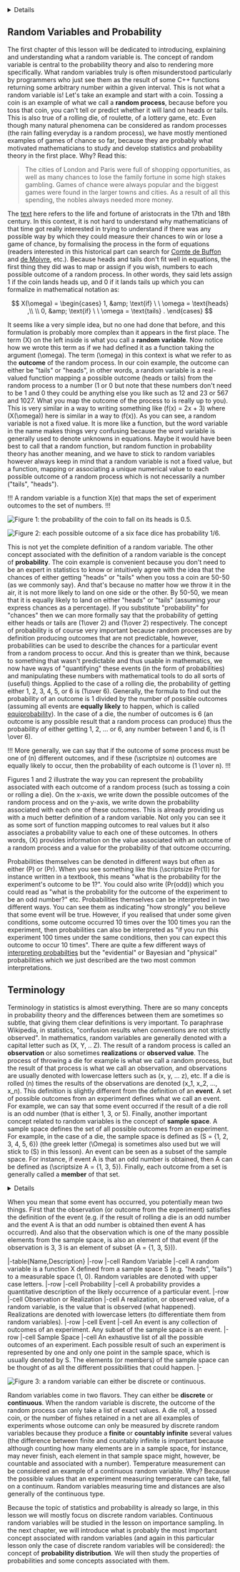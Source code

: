 <details>
Statistics and probability are two pretty complex and large topics. Our personal opinion though is that they are very few references or books out there which we believe do explain these fields the right way especially to people who know nothing of the subject. They are either providing tons of pointless examples without explaining the theory, or just give the theory in the form of equations and definitions without really explaining what they mean. We do believe this lesson is one of the best introductions (at least of all the documents we found) on the web so far on probability and statistics.  

This lesson is not a complete introduction in statistics. This is more a crash course which hopefully provides enough information on the topic for anybody to understand how, why and where statistical methods and probability are used in rendering (particularly with regard to these Monte Carlo methods).
</details>

## Random Variables and Probability

The first chapter of this lesson will be dedicated to introducing, explaining and understanding what a random variable is. The concept of random variable is central to the probability theory and also to rendering more specifically. What random variables truly is often misunderstood particularly by programmers who just see them as the result of some C++ functions returning some arbitrary number within a given interval. This is not what a random variable is! Let's take an example and start with a coin. Tossing a coin is an example of what we call a **random process**, because before you toss that coin, you can't tell or predict whether it will land on heads or tails. This is also true of a rolling die, of roulette, of a lottery game, etc. Even though many natural phenomena can be considered as random processes (the rain falling everyday is a random process), we have mostly mentioned examples of games of chance so far, because they are probably what motivated mathematicians to study and develop statistics and probability theory in the first place. Why? Read this:

> The cities of London and Paris were full of shopping opportunities, as well as many chances to lose the family fortune in some high stakes gambling. Games of chance were always popular and the biggest games were found in the larger towns and cities. As a result of all this spending, the nobles always needed more money.

The [text](http://www.hyw.com/books/history/Aristocr.htm) here refers to the life and fortune of aristocrats in the 17th and 18th century. In this context, it is not hard to understand why mathematicians of that time got really interested in trying to understand if there was any possible way by which they could measure their chances to win or lose a game of chance, by formalising the process in the form of equations (readers interested in this historical part can search for [Comte de Buffon](http://en.wikipedia.org/wiki/Georges-Louis_Leclerc,_Comte_de_Buffon) and [de Moivre](http://en.wikipedia.org/wiki/De_Moivre), etc.). Because heads and tails don't fit well in equations, the first thing they did was to map or assign if you wish, numbers to each possible outcome of a random process. In other words, they said lets assign 1 if the coin lands heads up, and 0 if it lands tails up which you can formalize in mathematical notation as:

$$
X(\omega) = 
\begin{cases}
1, &amp; \text{if} \ \ \omega = \text{heads} ,\\
\\
 0, &amp; \text{if} \ \ \omega = \text{tails} .
\end{cases}
$$

It seems like a very simple idea, but no one had done that before, and this formulation is probably more complex than it appears in the first place. The term \(X\) on the left inside is what you call a **random variable**. Now notice how we wrote this term as if we had defined it as a function taking the argument \(\omega\). The term \(\omega\) in this context is what we refer to as the **outcome** of the random process. In our coin example, the outcome can either be "tails" or "heads", in other words, a random variable is a real-valued function mapping a possible outcome (heads or tails) from the random process to a number (1 or 0 but note that these numbers don't need to be 1 and 0 they could be anything else you like such as 12 and 23 or 567 and 1027\. What you map the outcome of the process to is really up to you). This is very similar in a way to writing something like \(f(x) = 2x + 3\) where \(X(\omega)\) here is similar in a way to \(f(x)\). As you can see, a random variable is not a fixed value. It is more like a function, but the word variable in the name makes things very confusing because the word variable is generally used to denote unknowns in equations. Maybe it would have been best to call that a random function, but random function in probability theory has another meaning, and we have to stick to random variables however always keep in mind that a random variable is not a fixed value, but a function, mapping or associating a unique numerical value to each possible outcome of a random process which is not necessarily a number ("tails", "heads").

!!!
A random variable is a function X(e) that maps the set of experiment outcomes to the set of numbers.
!!!

![Figure 1: the probability of the coin to fall on its heads is 0.5.](/images/monte-carlo-methods/coin.png?)

![Figure 2: each possible outcome of a six face dice has probability 1/6.](/images/monte-carlo-methods/die.png?)

This is not yet the complete definition of a random variable. The other concept associated with the definition of a random variable is the concept of **probability**. The coin example is convenient because you don't need to be an expert in statistics to know or intuitively agree with the idea that the chances of either getting "heads" or "tails" when you toss a coin are 50-50 (as we commonly say). And that's because no matter how we throw it in the air, it is not more likely to land on one side or the other. By 50-50, we mean that it is equally likely to land on either "heads" or "tails" (assuming your express chances as a percentage). If you substitute "probability" for "chances" then we can more formally say that the probability of getting either heads or tails are \(1\over 2\) and \(1\over 2\) respectively. The concept of probability is of course very important because random processes are by definition producing outcomes that are not predictable, however, probabilities can be used to describe the chances for a particular event from a random process to occur. And this is greater than we think, because to something that wasn't predictable and thus usable in mathematics, we now have ways of "quantifying" these events (in the form of probabilities) and manipulating these numbers with mathematical tools to do all sorts of (useful) things. Applied to the case of a rolling die, the probability of getting either 1, 2, 3, 4, 5, or 6 is \(1\over 6\). Generally, the formula to find out the probability of an outcome is 1 divided by the number of possible outcomes (assuming all events are **equally likely** to happen, which is called [equiprobability](http://en.wikipedia.org/wiki/Equiprobability)). In the case of a die, the number of outcomes is 6 (an outcome is any possible result that a random process can produce) thus the probability of either getting 1, 2, ... or 6, any number between 1 and 6, is \(1 \over 6\).

!!!
More generally, we can say that if the outcome of some process must be one of \(n\) different outcomes, and if these \(\scriptsize n\) outcomes are equally likely to occur, then the probability of each outcome is \(1 \over n\).
!!!

Figures 1 and 2 illustrate the way you can represent the probability associated with each outcome of a random process (such as tossing a coin or rolling a die). On the x-axis, we write down the possible outcomes of the random process and on the y-axis, we write down the probability associated with each one of these outcomes. This is already providing us with a much better definition of a random variable. Not only you can see it as some sort of function mapping outcomes to real values but it also associates a probability value to each one of these outcomes. In others words, \(X\) provides information on the value associated with an outcome of a random process and a value for the probability of that outcome occurring.

Probabilities themselves can be denoted in different ways but often as either \(P\) or \(Pr\). When you see something like this \(\scriptsize Pr(1)\) for instance written in a textbook, this means "what is the probability for the experiment's outcome to be 1?". You could also write \(Pr(odd)\) which you could read as "what is the probability for the outcome of the experiment to be an odd number?" etc. Probabilities themselves can be interpreted in two different ways. You can see them as indicating "how strongly" you believe that some event will be true. However, if you realised that under some given conditions, some outcome occurred 10 times over the 100 times you ran the experiment, then probabilities can also be interpreted as "if you run this experiment 100 times under the same conditions, then you can expect this outcome to occur 10 times". There are quite a few different ways of [interpreting probabilties](http://en.wikipedia.org/wiki/Probability_interpretations) but the "evidential" or Bayesian and "physical" probabilities which we just described are the two most common interpretations.

## Terminology

Terminology in statistics is almost everything. There are so many concepts in probability theory and the differences between them are sometimes so subtle, that giving them clear definitions is very important. To paraphrase Wikipedia, in statistics, "confusion results when conventions are not strictly observed". In mathematics, random variables are generally denoted with a capital letter such as \(X, Y, .. Z\). The result of a random process is called an **observation** or also sometimes **realizations** or **observed value**. The process of throwing a die for example is what we call a random process, but the result of that process is what we call an observation, and observations are usually denoted with lowercase letters such as \(x, y, ... z\), etc. If a die is rolled \(n\) times the results of the observations are denoted \(x_1, x_2, ..., x_n\). This definition is slightly different from the definition of an **event**. A set of possible outcomes from an experiment defines what we call an event. For example, we can say that some event occurred if the result of a die roll is an odd number (that is either 1, 3, or 5). Finally, another important concept related to random variables is the concept of **sample space**. A sample space defines the set of all possible outcomes from an experiment. For example, in the case of a die, the sample space is defined as \(S = \{1, 2, 3, 4, 5, 6\}\) (the greek letter \(\Omega\) is sometimes also used but we will stick to \(S\) in this lesson). An event can be seen as a subset of the sample space. For instance, if event A is that an odd number is obtained, then A can be defined as \(\scriptsize A = \{1, 3, 5\}\). Finally, each outcome from a set is generally called a **member** of that set.

<details>
Sample space can either be used to define [elementary events](http://en.wikipedia.org/wiki/Elementary_event) or [non-elementary](http://en.wikipedia.org/wiki/Sigma-algebra) events. Let's explain. Imagine you have 10 cards labeled and that each card is labeled with the number 0, 1, or 2\. Now let's imagine you have 3 cards labeled 0, 5 cards labeled 1, and 2 cards labeled 2. The sample sample space of non-elementary events is \(\scriptsize S=\{0, 0, 0, 1, 1, 1, 1, 1, 2, 2\}\) and the sample space of elementary events is \(S=\{0, 1, 2\}\).
</details>

When you mean that some event has occurred, you potentially mean two things. First that the observation (or outcome from the experiment) satisfies the definition of the event (e.g. if the result of rolling a die is an odd number and the event A is that an odd number is obtained then event A has occurred). And also that the observation which is one of the many possible elements from the sample space, is also an element of that event (if the observation is 3, 3 is an element of subset \(A = \{1, 3, 5\}\)).

|-table{Name,Description}
|-row
|-cell
Random Variable
|-cell
A random variable is a function X defined from a sample space S (e.g. "heads", "tails") to a measurable space (1, 0). Random variables are denoted with upper case letters.
|-row
|-cell
Probability
|-cell
A probability provides a quantitative description of the likely occurrence of a particular event.
|-row
|-cell
Observation or Realization
|-cell
A realization, or observed value, of a random variable, is the value that is observed (what happened). Realizations are denoted with lowercase letters (to differentiate them from random variables).
|-row
|-cell
Event
|-cell
An event is any collection of outcomes of an experiment. Any subset of the sample space is an event.
|-row
|-cell
Sample Space
|-cell
An exhaustive list of all the possible outcomes of an experiment. Each possible result of such an experiment is represented by one and only one point in the sample space, which is usually denoted by S. The elements (or members) of the sample space can be thought of as all the different possibilities that could happen.
|-

![Figure 3: a random variable can either be discrete or continuous.](/images/monte-carlo-methods/rvdiscretecontinuous.png?)

Random variables come in two flavors. They can either be **discrete** or **continuous**. When the random variable is discrete, the outcome of the random process can only take a list of exact values. A die roll, a tossed coin, or the number of fishes retained in a net are all examples of experiments whose outcome can only be measured by discrete random variables because they produce a **finite** or **countably infinite** several values (the difference between finite and countably infinite is important because although counting how many elements are in a sample space, for instance, may never finish, each element in that sample space might, however, be countable and associated with a number). Temperature measurement can be considered an example of a continuous random variable. Why? Because the possible values that an experiment measuring temperature can take, fall on a continuum. Random variables measuring time and distances are also generally of the continuous type.

Because the topic of statistics and probability is already so large, in this lesson we will mostly focus on discrete random variables. Continuous random variables will be studied in the lesson on importance sampling. In the next chapter, we will introduce what is probably the most important concept associated with random variables (and again in this particular lesson only the case of discrete random variables will be considered): the concept of **probability distribution**. We will then study the properties of probabilities and some concepts associated with them.